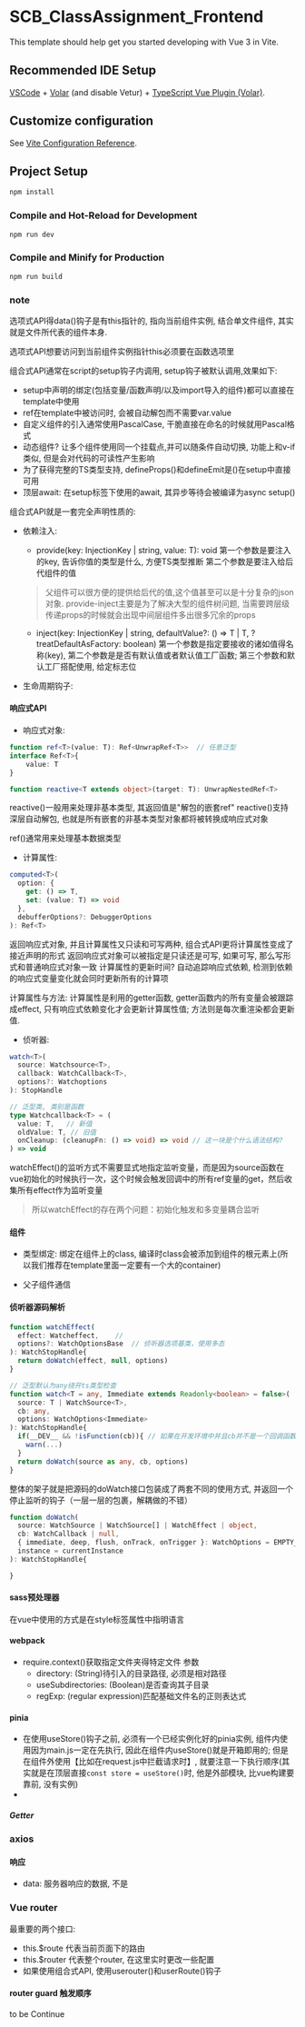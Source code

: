 # SCB_ClassAssignment_Frontend

This template should help get you started developing with Vue 3 in Vite.

## Recommended IDE Setup

[VSCode](https://code.visualstudio.com/) + [Volar](https://marketplace.visualstudio.com/items?itemName=Vue.volar) (and disable Vetur) + [TypeScript Vue Plugin (Volar)](https://marketplace.visualstudio.com/items?itemName=Vue.vscode-typescript-vue-plugin).

## Customize configuration

See [Vite Configuration Reference](https://vitejs.dev/config/).

## Project Setup

```sh
npm install
```

### Compile and Hot-Reload for Development

```sh
npm run dev
```

### Compile and Minify for Production

```sh
npm run build
```

### note

选项式API得data()钩子是有this指针的, 指向当前组件实例, 结合单文件组件, 其实就是文件所代表的组件本身.

选项式API想要访问到当前组件实例指针this必须要在函数选项里

组合式API通常在script的setup钩子内调用, setup钩子被默认调用,效果如下:
- setup中声明的绑定(包括变量/函数声明/以及import导入的组件)都可以直接在template中使用
- ref在template中被访问时, 会被自动解包而不需要var.value
- 自定义组件的引入通常使用PascalCase, 干脆直接在命名的时候就用Pascal格式
- 动态组件? 让多个组件使用同一个挂载点,并可以随条件自动切换, 功能上和v-if类似, 但是会对代码的可读性产生影响
- 为了获得完整的TS类型支持, defineProps()和defineEmit是()在setup中直接可用
- 顶层await: 在setup标签下使用的await, 其异步等待会被编译为async setup()

组合式API就是一套完全声明性质的:

- 依赖注入: 
   - provide<T>(key: InjectionKey<T> | string, value: T): void
  第一个参数是要注入的key, 告诉你值的类型是什么, 方便TS类型推断
  第二个参数是要注入给后代组件的值
  > 父组件可以很方便的提供给后代的值,这个值甚至可以是十分复杂的json对象. provide-inject主要是为了解决大型的组件树问题, 当需要跨层级传递props的时候就会出现中间层组件多出很多冗余的props
   - inject<T>(key: InjectionKey<T> | string, defaultValue?: () => T | T, ?treatDefaultAsFactory: boolean)
  第一个参数是指定要接收的诸如值得名称(key), 第二个参数是是否有默认值或者默认值工厂函数; 第三个参数和默认工厂搭配使用, 给定标志位


- 生命周期钩子:


#### 响应式API

  - 响应式对象:
  ```ts
  function ref<T>(value: T): Ref<UnwrapRef<T>>  // 任意泛型
  interface Ref<T>{
      value: T 
  }

  function reactive<T extends object>(target: T): UnwrapNestedRef<T>
  ```
  reactive()一般用来处理非基本类型, 其返回值是"解包的嵌套ref"
  reactive()支持深层自动解包, 也就是所有嵌套的非基本类型对象都将被转换成响应式对象

  ref()通常用来处理基本数据类型

  - 计算属性: 
  ```ts
  computed<T>(
    option: { 
      get: () => T,
      set: (value: T) => void 
    },
    debufferOptions?: DebuggerOptions
  ): Ref<T>
  ```
   返回响应式对象, 并且计算属性又只读和可写两种, 组合式API更将计算属性变成了接近声明的形式
   返回响应式对象可以被指定是只读还是可写, 如果可写, 那么写形式和普通响应式对象一致
   计算属性的更新时间? 自动追踪响应式依赖, 检测到依赖的响应式变量变化就会同时更新所有的计算项


  计算属性与方法: 计算属性是利用的getter函数, getter函数内的所有变量会被跟踪成effect, 只有响应式依赖变化才会更新计算属性值; 方法则是每次重渲染都会更新值.

  - 侦听器: 
  ```typescript
  watch<T>(
    source: Watchsource<T>,
    callback: WatchCallback<T>,
    options?: Watchoptions
  ): StopHandle

  // 泛型类, 类别是函数
  type Watchcallback<T> = (
    value: T,   // 新值
    oldValue: T, // 旧值
    onCleanup: (cleanupFn: () => void) => void // 这一块是个什么语法结构? 
  ) => void
  ```

  watchEffect()的监听方式不需要显式地指定监听变量，而是因为source函数在vue初始化的时候执行一次，这个时候会触发回调中的所有ref变量的get，然后收集所有effect作为监听变量
  > 所以watchEffect的存在两个问题：初始化触发和多变量耦合监听

#### 组件

- 类型绑定: 绑定在组件上的class, 编译时class会被添加到组件的根元素上(所以我们推荐在template里面一定要有一个大的container)

- 父子组件通信

#### 侦听器源码解析

```ts
function watchEffect(
  effect: Watcheffect,    // 
  options?: WatchOptionsBase  // 侦听器选项基类，使用多态
): WatchStopHandle{
  return doWatch(effect, null, options)
}

// 泛型默认为any绕开ts类型检查
function watch<T = any, Immediate extends Readonly<boolean> = false>(
  source: T | WatchSource<T>,
  cb: any,
  options: WatchOptions<Immediate>
): WatchStopHandle{
  if(__DEV__ && !isFunction(cb)){ // 如果在开发环境中并且cb并不是一个回调函数，那么给出警告
    warn(...)
  }
  return doWatch(source as any, cb, options)
}
```
整体的架子就是把源码的doWatch接口包装成了两套不同的使用方式, 并返回一个停止监听的钩子（一层一层的包裹，解耦做的不错）

```ts
function doWatch(
  source: WatchSource | WatchSource[] | WatchEffect | object,
  cb: WatchCallback | null,
  { immediate, deep, flush, onTrack, onTrigger }: WatchOptions = EMPTY_OBJ,
  instance = currentInstance
): WatchStopHandle{

}
```

#### sass预处理器

在vue中使用的方式是在style标签属性中指明语言


#### webpack

- require.context()获取指定文件夹得特定文件
  参数
  - directory: (String)待引入的目录路径, 必须是相对路径
  - useSubdirectories: (Boolean)是否查询其子目录
  - regExp: (regular expression)匹配基础文件名的正则表达式

#### pinia

- 在使用useStore()钩子之前, 必须有一个已经实例化好的pinia实例, 组件内使用因为main.js一定在先执行, 因此在组件内useStore()就是开箱即用的; 但是在组件外使用【比如在request.js中拦截请求时】, 就要注意一下执行顺序(其实就是在顶层直接```const store = useStore()```时, 他是外部模块, 比vue构建要靠前, 没有实例)
- 
##### Getter

### axios

#### 响应

- data: 服务器响应的数据, 不是

### Vue router

最重要的两个接口: 
- this.$route 代表当前页面下的路由
- this.$router 代表整个router, 在这里实时更改一些配置
- 如果使用组合式API, 使用userouter()和userRoute()钩子

#### router guard 触发顺序

to be Continue